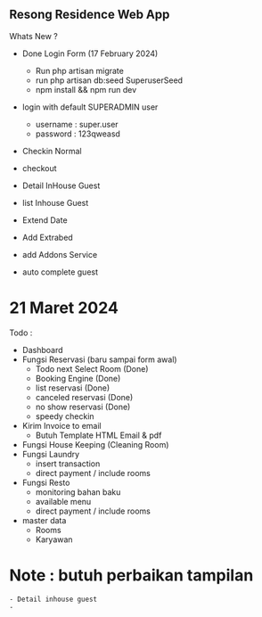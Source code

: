 ## Resong Residence Web App
Whats New ?

- Done Login Form (17 February 2024)
    - Run php artisan migrate
    - run php artisan db:seed SuperuserSeed
    - npm install && npm run dev
- login with default SUPERADMIN user
    - username : super.user
    - password : 123qweasd

- Checkin Normal
- checkout
- Detail InHouse Guest
- list Inhouse Guest
- Extend Date
- Add Extrabed
- add Addons Service
- auto complete guest

# 21 Maret 2024
Todo :
- Dashboard
- Fungsi Reservasi (baru sampai form awal)
    - Todo next Select Room (Done)
    - Booking Engine (Done) 
    - list reservasi (Done)
    - canceled reservasi (Done)
    - no show reservasi (Done)
    - speedy checkin
- Kirim Invoice to email
    - Butuh Template HTML Email & pdf 
- Fungsi House Keeping (Cleaning Room)
- Fungsi Laundry
    - insert transaction
    - direct payment / include rooms
- Fungsi Resto 
    - monitoring bahan baku
    - available menu
    - direct payment / include rooms
- master data
    - Rooms
    - Karyawan

# Note : butuh perbaikan tampilan 
    - Detail inhouse guest
    - 